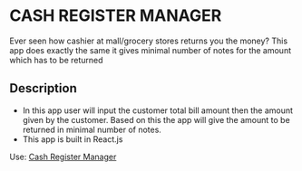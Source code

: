 # CASH REGISTER MANAGER

Ever seen how cashier at mall/grocery stores returns you the money? This app does exactly the same it gives minimal number of notes for the amount which has to be returned

## Description
- In this app user will input the customer total bill amount then the amount given by the customer. Based on this the app will give the amount to be returned in minimal number of notes.
- This app is built in React.js

Use: [Cash Register Manager](https://cash-register-7.netlify.app/)